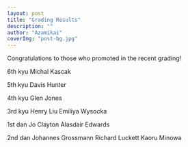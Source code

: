 ```yaml
---
layout: post
title: "Grading Results"
description: ""
author: "Azamikai"
coverImg: "post-bg.jpg"
---
```


Congratulations to those who promoted in the recent grading!

6th kyu
Michal Kascak
 
5th kyu
Davis Hunter
 
4th kyu
Glen Jones
 
3rd kyu
Henry Liu
Emiliya Wysocka
 
1st dan
Jo Clayton
Alasdair Edwards
 
2nd dan
Johannes Grossmann
Richard Luckett
Kaoru Minowa